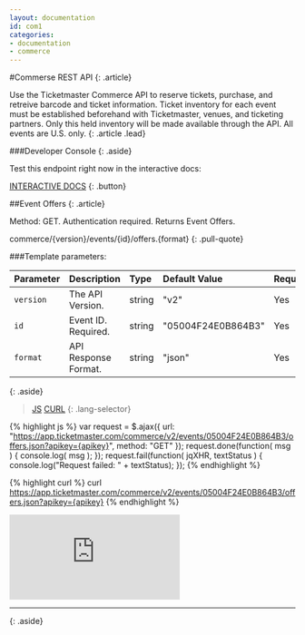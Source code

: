 ```yaml
---
layout: documentation
id: com1
categories:
- documentation
- commerce
---
```


#Commerse REST API
{: .article}

Use the Ticketmaster Commerce API to reserve tickets, purchase, and retreive barcode and ticket information. Ticket inventory for each event must be established beforehand with Ticketmaster, venues, and ticketing partners. Only this held inventory will be made available through the API. All events are U.S. only.
{: .article .lead}

###Developer Console
{: .aside}

Test this endpoint right now in the interactive docs:

[INTERACTIVE DOCS](/products-and-docs/apis/interactive-console/)
{: .button}

##Event Offers
{: .article}

Method: GET. 
Authentication required.
Returns Event Offers.

commerce/{version}/events/{id}/offers.{format}
{: .pull-quote}

###Template parameters:

| Parameter  | Description          | Type              | Default Value      | Required |
|:-----------|:---------------------|:----------------- |:------------------ |:-------- |
| `version`  | The API Version.     | string            |       "v2"         | Yes      |
| `id`       | Event ID. Required.  | string            | "05004F24E0B864B3" | Yes      |
| `format`   | API Response Format. | string            |       "json"       | Yes      |

{: .aside}
>[JS]()
>[CURL]()
{: .lang-selector}

{% highlight js %}
var request = $.ajax({
  url: "https://app.ticketmaster.com/commerce/v2/events/05004F24E0B864B3/offers.json?apikey={apikey}",
  method: "GET"
});
request.done(function( msg ) {
  console.log( msg );
});
request.fail(function( jqXHR, textStatus ) {
  console.log("Request failed: " + textStatus);
});
{% endhighlight %}

{% highlight curl %}
curl https://app.ticketmaster.com/commerce/v2/events/05004F24E0B864B3/offers.json?apikey={apikey}
{% endhighlight %}


<iframe src="https://snap.apigee.com/1lhYRmB" class="article" frameborder="0" scrolling="no"></iframe>

---
{: .aside}